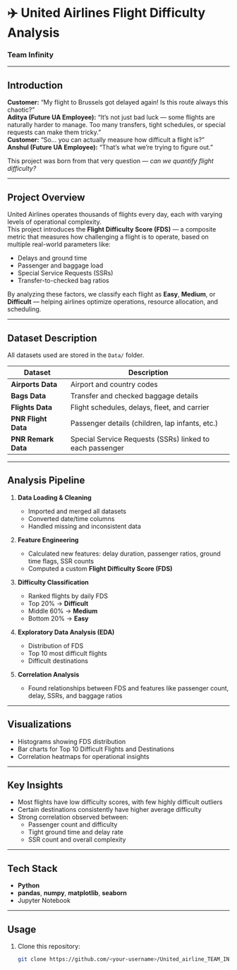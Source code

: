 # ✈️ United Airlines Flight Difficulty Analysis  
### Team Infinity  

---

##  Introduction  

**Customer:** “My flight to Brussels got delayed again! Is this route always this chaotic?”  
**Aditya (Future UA Employee):** “It’s not just bad luck — some flights are naturally harder to manage. Too many transfers, tight schedules, or special requests can make them tricky.”  
**Customer:** “So… you can actually measure how difficult a flight is?”  
**Anshul (Future UA Employee):** “That’s what we’re trying to figure out.”  

This project was born from that very question — *can we quantify flight difficulty?*  

---

## Project Overview  

United Airlines operates thousands of flights every day, each with varying levels of operational complexity.  
This project introduces the **Flight Difficulty Score (FDS)** — a composite metric that measures how challenging a flight is to operate, based on multiple real-world parameters like:  

- Delays and ground time  
- Passenger and baggage load  
- Special Service Requests (SSRs)  
- Transfer-to-checked bag ratios  

By analyzing these factors, we classify each flight as **Easy**, **Medium**, or **Difficult** — helping airlines optimize operations, resource allocation, and scheduling.  

---

##  Dataset Description  

All datasets used are stored in the `Data/` folder.  

| Dataset | Description |
|----------|-------------|
| **Airports Data** | Airport and country codes |
| **Bags Data** | Transfer and checked baggage details |
| **Flights Data** | Flight schedules, delays, fleet, and carrier |
| **PNR Flight Data** | Passenger details (children, lap infants, etc.) |
| **PNR Remark Data** | Special Service Requests (SSRs) linked to each passenger |

---

##  Analysis Pipeline  

1. **Data Loading & Cleaning**  
   - Imported and merged all datasets  
   - Converted date/time columns  
   - Handled missing and inconsistent data  

2. **Feature Engineering**  
   - Calculated new features: delay duration, passenger ratios, ground time flags, SSR counts  
   - Computed a custom **Flight Difficulty Score (FDS)**  

3. **Difficulty Classification**  
   - Ranked flights by daily FDS  
   - Top 20% → **Difficult**  
   - Middle 60% → **Medium**  
   - Bottom 20% → **Easy**  

4. **Exploratory Data Analysis (EDA)**  
   - Distribution of FDS  
   - Top 10 most difficult flights  
   - Difficult destinations  

5. **Correlation Analysis**  
   - Found relationships between FDS and features like passenger count, delay, SSRs, and baggage ratios  

---

##  Visualizations  

- Histograms showing FDS distribution  
- Bar charts for Top 10 Difficult Flights and Destinations  
- Correlation heatmaps for operational insights  

---

##  Key Insights  

- Most flights have low difficulty scores, with few highly difficult outliers  
- Certain destinations consistently have higher average difficulty  
- Strong correlation observed between:  
  - Passenger count and difficulty  
  - Tight ground time and delay rate  
  - SSR count and overall complexity  

---

##  Tech Stack  

- **Python**  
- **pandas**, **numpy**, **matplotlib**, **seaborn**  
- Jupyter Notebook  

---

##  Usage  

1. Clone this repository:  
   ```bash
   git clone https://github.com/<your-username>/United_airline_TEAM_INFINITY.git
